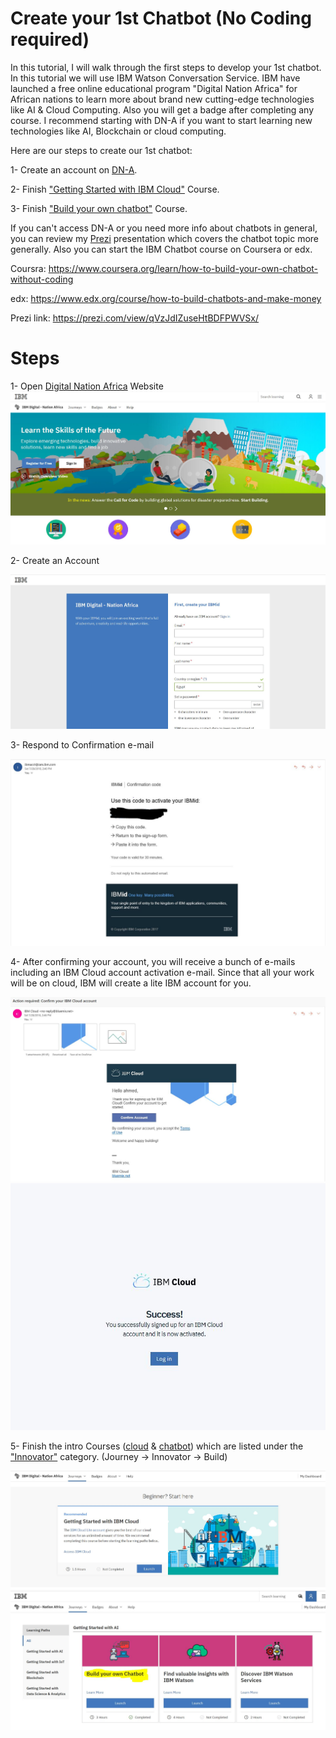 # Create your 1st Chatbot (No Coding required)

In this tutorial, I will walk through the first steps to develop your 1st chatbot. In this tutorial we will use IBM Watson 
Conversation Service. IBM have launched a free online educational program "Digital Nation Africa" for African nations to learn more about brand new cutting-edge technologies like AI & Cloud Computing. Also you will get a badge after completing any course. I recommend starting with DN-A if you want to start learning new technologies like AI, Blockchain or cloud computing. 

Here are our steps to create our 1st chatbot:

1- Create an account on [DN-A](https://digitalnationafrica.com).

2- Finish ["Getting Started with IBM Cloud"](https://developer.ibm.com/africa/skills/innovator-getting-started-with-ibm-cloud/) Course.

3- Finish ["Build your own chatbot"](https://developer.ibm.com/africa/skills/innovator-chatbot-for-good/) Course.

If you can't access DN-A or you need more info about chatbots in general, you can review my [Prezi](https://prezi.com/view/qVzJdIZuseHtBDFPWVSx/) presentation which covers the chatbot topic more generally. Also you can start the IBM Chatbot course on Coursera or edx.

Coursra: https://www.coursera.org/learn/how-to-build-your-own-chatbot-without-coding

edx: https://www.edx.org/course/how-to-build-chatbots-and-make-money

Prezi link: https://prezi.com/view/qVzJdIZuseHtBDFPWVSx/

# Steps

1- Open [Digital Nation Africa](https://digitalnationafrica.com) Website
![alt text](https://github.com/abdelazizelsaman/Chatbot-examples/blob/master/bot/step1.JPG)

2- Create an Account

![alt text](https://github.com/abdelazizelsaman/Chatbot-examples/blob/master/bot/step2.JPG)

3- Respond to Confirmation e-mail

![alt text](https://github.com/abdelazizelsaman/Chatbot-examples/blob/master/bot/step4.JPG)

4- After confirming your account, you will receive  a bunch of e-mails including an IBM Cloud account activation e-mail. 
Since that all your work will be on cloud, IBM will create a lite IBM account for you.

![alt text](https://github.com/abdelazizelsaman/Chatbot-examples/blob/master/bot/step3.JPG)
![alt text](https://github.com/abdelazizelsaman/Chatbot-examples/blob/master/bot/step5.JPG)

5- Finish the intro Courses ([cloud](https://developer.ibm.com/africa/skills/innovator-getting-started-with-ibm-cloud/) & [chatbot](https://developer.ibm.com/africa/skills/innovator-chatbot-for-good/)) which are listed under the ["Innovator"](https://developer.ibm.com/africa/innovator/) category. (Journey -> Innovator -> Build)

![alt text](https://github.com/abdelazizelsaman/Chatbot-examples/blob/master/bot/step6.JPG)
![alt text](https://github.com/abdelazizelsaman/Chatbot-examples/blob/master/bot/step7.JPG)

